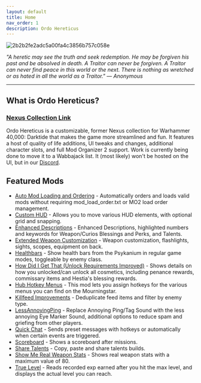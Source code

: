 ```yaml
---
layout: default
title: Home
nav_order: 1
description: Ordo Hereticus
---
```


![2b2b2fe2adc5a00fa4c3856b757c058e](https://github.com/user-attachments/assets/06968721-aca4-4cd7-879a-e728a294ae8f)

_"A heretic may see the truth and seek redemption. He may be forgiven his past and be absolved in death. A Traitor can never be forgiven. A Traitor can never find peace in this world or the next. There is nothing as wretched or as hated in all the world as a Traitor."_
 — _Anonymous_
 
---

## What is Ordo Hereticus?
### [Nexus Collection Link](https://next.nexusmods.com/warhammer40kdarktide/collections/rzdfo4)

Ordo Hereticus is a customizable, former Nexus collection for Warhammer 40,000: Darktide that makes the game more streamlined and fun. It features a host of quality of life additions, UI tweaks and changes, additional character slots, and full Mod Organizer 2 support. Work is currently being done to move it to a Wabbajack list. It (most likely) won't be hosted on the UI, but in our [Discord](https://discord.gg/43EhRjU).

## Featured Mods

- [Auto Mod Loading and Ordering](https://www.nexusmods.com/warhammer40kdarktide/mods/246) - Automatically orders and loads valid mods without requiring mod_load_order.txt or MO2 load order management.
- [Custom HUD](https://www.nexusmods.com/warhammer40kdarktide/mods/10) - Allows you to move various HUD elements, with optional grid and snapping.
- [Enhanced Descriptions](https://www.nexusmods.com/warhammer40kdarktide/mods/210) - Enhanced Descriptions, highlighted numbers and keywords for Weapon/Curios Blessings and Perks, and Talents.
- [Extended Weapon Customization](https://www.nexusmods.com/warhammer40kdarktide/mods/277) - Weapon customization, flashlights, sights, scopes, equipment on back.
- [Healthbars](https://www.nexusmods.com/warhammer40kdarktide/mods/16) - Show health bars from the Psykanium in regular game modes, toggleable by enemy class.
- [How Did I Get That (Unlock Requirements Improved)](https://www.nexusmods.com/warhammer40kdarktide/mods/344) - Shows details on how you unlocked/can unlock all cosmetics, including penance rewards, commissary items and Hestia's blessing rewards.
- [Hub Hotkey Menus](https://www.nexusmods.com/warhammer40kdarktide/mods/18) -  This mod lets you assign hotkeys for the various menus you can find on the Mourningstar.
- [Killfeed Improvements](https://www.nexusmods.com/warhammer40kdarktide/mods/70) - Deduplicate feed items and filter by enemy type.
- [LessAnnoyingPing](https://www.nexusmods.com/warhammer40kdarktide/mods/259) - Replace Annoying Ping/Tag Sound with the less annoying Eye Marker Sound, additional options to reduce spam and griefing from other players.
- [Quick Chat](https://www.nexusmods.com/warhammer40kdarktide/mods/161) - Sends preset messages with hotkeys or automatically when certain events are triggered.
- [Scoreboard](https://www.nexusmods.com/warhammer40kdarktide/mods/22) - Shows a scoreboard after missions.
- [Share Talents](https://www.nexusmods.com/warhammer40kdarktide/mods/215) - Copy, paste and share talents builds.
- [Show Me Real Weapon Stats](https://www.nexusmods.com/warhammer40kdarktide/mods/235) - Shows real weapon stats with a maximum value of 80.
- [True Level](https://www.nexusmods.com/warhammer40kdarktide/mods/156) - Reads recorded exp earned after you hit the max level, and displays the actual level you can reach.
